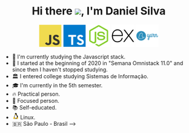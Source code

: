 ### <h1 align="center">Hi there <img src="https://raw.githubusercontent.com/kaueMarques/kaueMarques/master/hi.gif" width="30px">, I'm Daniel Silva</h1>
<p align="center">
<img src="https://raw.githubusercontent.com/devicons/devicon/master/icons/javascript/javascript-original.svg" alt="javascript" width="60" height="60"/>
<img src="https://raw.githubusercontent.com/devicons/devicon/master/icons/typescript/typescript-original.svg" alt="express" width="60" height="60"/>
<img src="https://raw.githubusercontent.com/devicons/devicon/master/icons/nodejs/nodejs-original.svg" alt="nodejs" width="60" height="60"/>
<img src="https://raw.githubusercontent.com/devicons/devicon/master/icons/express/express-original.svg" alt="express" width="60" height="60"/>
<img src="https://raw.githubusercontent.com/devicons/devicon/master/icons/yarn/yarn-original-wordmark.svg" alt="express" width="60" height="60"/>
</p><p align="center">
  
</p>

- 🚀 I'm currently studying the Javascript stack.
- 🏁 I started at the beginning of 2020 in "Semana Omnistack 11.0" and since then I haven't stopped studying.
- 🏛️ I entered college studying Sistemas de Informação.
- 🎓 I'm currently in the 5th semester.
- 🔥 Practical person.
- 🎯 Focused person.
- 📚 Self-educated.
- <img src="https://raw.githubusercontent.com/devicons/devicon/master/icons/linux/linux-original.svg" alt="express" width="17" height="17"/> Linux.
- 🇧🇷 São Paulo - Brasil
-->
